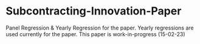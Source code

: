 # Subcontracting-Innovation-Paper
Panel Regression & Yearly Regression for the paper.
Yearly regressions are used currently for the paper.
This paper is work-in-progress (15-02-23)

